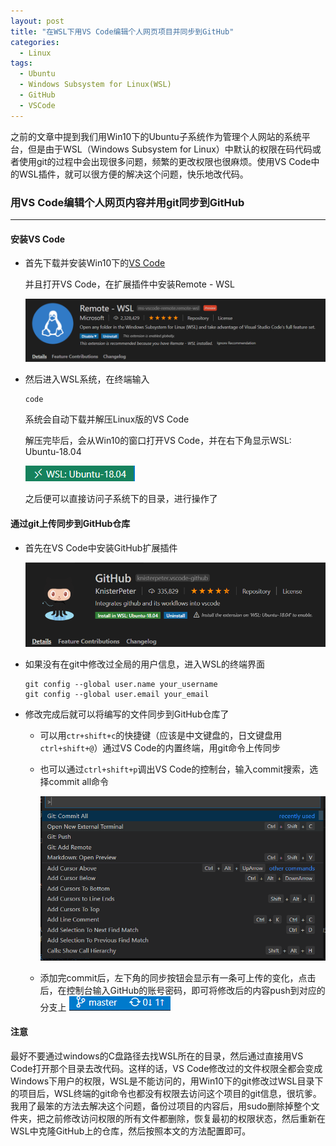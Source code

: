 ```yaml
---
layout: post
title: "在WSL下用VS Code编辑个人网页项目并同步到GitHub"
categories:
  - Linux
tags:
  - Ubuntu
  - Windows Subsystem for Linux(WSL)
  - GitHub
  - VSCode
---
```

之前的文章中提到我们用Win10下的Ubuntu子系统作为管理个人网站的系统平台，但是由于WSL（Windows Subsystem for Linux）中默认的权限在码代码或者使用git的过程中会出现很多问题，频繁的更改权限也很麻烦。使用VS Code中的WSL插件，就可以很方便的解决这个问题，快乐地改代码。

### 用VS Code编辑个人网页内容并用git同步到GitHub
---

#### 安装VS Code

- 首先下载并安装Win10下的[VS Code](https://code.visualstudio.com/)

    并且打开VS Code，在扩展插件中安装Remote - WSL

    ![remote-wsl](/assets/images/2020-04-28-wsl-vscode/remote-wsl.png)

- 然后进入WSL系统，在终端输入

    ```
    code
    ```

    系统会自动下载并解压Linux版的VS Code

    解压完毕后，会从Win10的窗口打开VS Code，并在右下角显示WSL: Ubuntu-18.04

    ![wsl-corner](/assets/images/2020-04-28-wsl-vscode/wsl-corner.png)

    之后便可以直接访问子系统下的目录，进行操作了

####  通过git上传同步到GitHub仓库

- 首先在VS Code中安装GitHub扩展插件

    ![github-ext](/assets/images/2020-04-28-wsl-vscode/github-ext.png)

- 如果没有在git中修改过全局的用户信息，进入WSL的终端界面

    ```
    git config --global user.name your_username
    git config --global user.email your_email
    ```

- 修改完成后就可以将编写的文件同步到GitHub仓库了

    - 可以用`ctr+shift+c`的快捷键（应该是中文键盘的，日文键盘用`ctrl+shift+@`）通过VS Code的内置终端，用git命令上传同步

    - 也可以通过`ctrl+shift+p`调出VS Code的控制台，输入commit搜索，选择commit all命令

        ![vscode-commit](/assets/images/2020-04-28-wsl-vscode/vscode-commit.png)

    - 添加完commit后，左下角的同步按钮会显示有一条可上传的变化，点击后，在控制台输入GitHub的账号密码，即可将修改后的内容push到对应的分支上
        ![sync-corner](/assets/images/2020-04-28-wsl-vscode/sync-corner.png)

#### 注意

最好不要通过windows的C盘路径去找WSL所在的目录，然后通过直接用VS Code打开那个目录去改代码。这样的话，VS Code修改过的文件权限全都会变成Windows下用户的权限，WSL是不能访问的，用Win10下的git修改过WSL目录下的项目后，WSL终端的git命令也都没有权限去访问这个项目的git信息，很坑爹。我用了最笨的方法去解决这个问题，备份过项目的内容后，用sudo删除掉整个文件夹，把之前修改访问权限的所有文件都删除，恢复最初的权限状态，然后重新在WSL中克隆GitHub上的仓库，然后按照本文的方法配置即可。